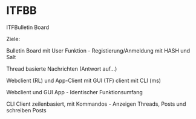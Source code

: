# ITFBB
ITFBulletin Board

Ziele:

Bulletin Board mit User Funktion - Registierung/Anmeldung mit HASH und Salt

Thread basierte Nachrichten (Antwort auf...)

Webclient (RL) und App-Client mit GUI (TF) client mit CLI (ms)

Webclient und GUI App - Identischer Funktionsumfang

CLI Client zeilenbasiert, mit Kommandos - Anzeigen Threads, Posts und schreiben Posts
